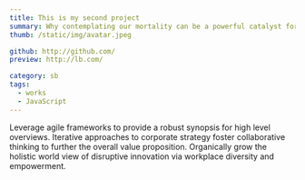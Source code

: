 ```yaml
---
title: This is my second project
summary: Why contemplating our mortality can be a powerful catalyst for change
thumb: /static/img/avatar.jpeg

github: http://github.com/
preview: http://lb.com/

category: sb
tags:
  - works
  - JavaScript
---
```

Leverage agile frameworks to provide a robust synopsis for high level overviews. Iterative approaches to corporate strategy foster collaborative thinking to further the overall value proposition. Organically grow the holistic world view of disruptive innovation via workplace diversity and empowerment.

